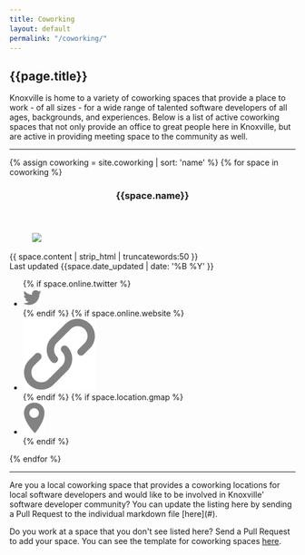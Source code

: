 ```yaml
---
title: Coworking
layout: default
permalink: "/coworking/"
---
```

## {{page.title}}

Knoxville is home to a variety of coworking spaces that provide a place to work - of all sizes - for a wide range of talented software developers of all ages, backgrounds, and experiences. Below is a list of active coworking spaces that not only provide an office to great people here in Knoxville, but are active in providing meeting space to the community as well.

<hr>
<section class="cards">
{% assign coworking = site.coworking | sort: 'name' %}
{% for space in coworking %}
<article class="card">
    <header class="card__title">
      <h3>{{space.name}}</h3>
    </header>
    <figure class="card__image">
        <img src="{{space.image}}">
    </figure>
    <main class="card__description">
        {{ space.content | strip_html | truncatewords:50 }}
    </main>  
  <footer class="card__footer">
      Last updated {{space.date_updated | date: '%B %Y' }}
      <ul>
          {% if space.online.twitter %}
          <li><a href="https://twitter.com/{{ space.online.twitter }}" target="_blank"><img src="/assets/images/icon-twitter.svg" class="icon icon-twitter"></a></li>
          {% endif %}
          {% if space.online.website %}
          <li><a href="{{ space.online.website }}" target="_blank"><img src="/assets/images/icon-link.svg" class="icon icon-website"></a></li>
          {% endif %}
          {% if space.location.gmap %}
          <li data-toggle="tooltip" data-placement="bottom" title="{{space.location.name}}"><a href="https://goo.gl/maps/{{ space.location.gmap }}" target="_blank"><img src="/assets/images/icon-location.svg" class="icon icon-location"></a></li>
          {% endif %}
      </ul>
  </footer>
</article>
{% endfor %}
</section>

<hr />

<section id="update_the_list" markdown="1">
Are you a local coworking space that provides a coworking locations for local software developers and would like to be involved in Knoxville' software developer community? You can update the listing here by sending a Pull Request to the individual markdown file [here](#).

Do you work at a space that you don't see listed here? Send a Pull Request to add your space. You can see the template for coworking spaces [here](#).

</section>